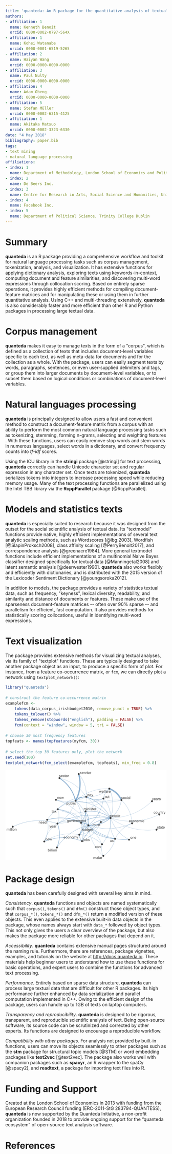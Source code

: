 ```yaml
---
title: 'quanteda: An R package for the quantitative analysis of textual data'
authors:
- affiliation: 1
  name: Kenneth Benoit
  orcid: 0000-0002-0797-564X
- affiliation: 1
  name: Kohei Watanabe
  orcid: 0000-0001-6519-5265
- affiliation: 2
  name: Haiyan Wang
  orcid: 0000-0000-0000-0000
- affiliation: 3
  name: Paul Nulty
  orcid: 0000-0000-0000-0000
- affiliation: 4
  name: Adam Obeng
  orcid: 0000-0000-0000-0000
- affiliation: 5
  name: Stefan Müller
  orcid: 0000-0002-6315-4125
- affiliation: 1
  name: Akitaka Matsuo
  orcid: 0000-0002-3323-6330
date: "4 May 2018"
bibliography: paper.bib
tags:
- text mining
- natural language processing
affiliations:
- index: 1
  name: Department of Methodology, London School of Economics and Political Science
- index: 2
  name: De Beers Inc.
- index: 3
  name: Centre for Research in Arts, Social Science and Humanities, University of Cambridge
- index: 4
  name: Facebook Inc.
- index: 5
  name: Department of Political Science, Trinity College Dublin
---
```


# Summary

**quanteda** is an R package providing a comprehensive workflow and toolkit for natural language processing tasks such as corpus management, tokenization, analysis, and visualization. It has extensive functions for applying dictionary analysis, exploring texts using keywords-in-context, computing document and feature similarities, and discovering multi-word expressions through collocation scoring. Based on entirely sparse operations, it provides highly efficient methods for compiling document-feature matrices and for manipulating these or using them in further quantitative analysis. Using C++ and multi-threading extensively, **quanteda** is also considerably faster and more efficient than other R and Python packages in processing large textual data.

# Corpus management

**quanteda** makes it easy to manage texts in the form of a "corpus", which is defined as a collection of texts that includes document-level variables specific to each text, as well as meta-data for documents and for the collection as a whole. With the package, users can easily segment texts by words, paragraphs, sentences, or even user-supplied delimiters and tags, or group them into larger documents by document-level variables, or to subset them based on logical conditions or combinations of document-level variables.

# Natural languages processing

**quanteda** is principally designed to allow users a fast and convenient method
to construct a document-feature matrix from a corpus with an ability to perform the most common natural language processing tasks such as tokenizing, stemming, forming n-grams, selecting and weighting features . With these functions, users can easily remove stop words and stem words in numerous languages, select words in a dictionary, and convert frequency counts into _tf-idf_ scores.

Using the ICU library in the **stringi** package [@stringi] for text processing, **quanteda** correctly can handle Unicode character set and regular expression in any
character set. Once texts are tokenized, **quanteda** serializes tokens into integers to increase processing speed while reducing memory usage. Many of the text processing functions are parallelized using the Intel TBB library via the **RcppParallel** package [@RcppParallel].  

# Models and statistics texts

**quanteda** is especially suited to research because it was designed from the outset for the social scientific analysis of textual data. Its "textmodel"
functions provide native, highly efficient implementations of several text
analytic scaling methods, such as Wordscores [@lbg:2003], Wordfish
[@SlapinProksch2008], class affinity scaling [@PerryBenoit2017], and
correspondence analysis [@greenacre1984]. More general textmodel functions
include efficient implementations of a multinomial Naive Bayes classifier
designed specifically for textual data [@Manningetal2008] and latent semantic
analysis [@deerwester1990]. **quanteda** also works flexibly and efficiently
with dictionaries, and is distributed with the 2015 version of the Lexicoder
Sentiment Dictionary [@youngsoroka2012].

In addition to models, the package provides a variety of statistics textual data,
such as frequency, "keyness", lexical diversity, readability, and similarity and
distance of documents or features.  These make use of the sparseness
document-feature matrices -- often over 90% sparse -- and parallelism for
efficient, fast computation. It also provides methods for statistically scoring
collocations, useful in identifying multi-word expressions.

# Text visualization

The package provides extensive methods for visualizing textual analyses, via its
family of "textplot" functions. These are typically designed to take another
package object as an input, to produce a specific form of plot. For instance,
from a feature co-occurrence matrix, or `fcm`, we can directly plot a network
using `textplot_network()`:

```r
library("quanteda")

# construct the feature co-occurrence matrix
examplefcm <-
    tokens(data_corpus_irishbudget2010, remove_punct = TRUE) %>%
    tokens_tolower() %>%
    tokens_remove(stopwords("english"), padding = FALSE) %>%
    fcm(context = "window", window = 5, tri = FALSE)

# choose 30 most frequency features
topfeats <- names(topfeatures(myfcm, 30))

# select the top 30 features only, plot the network
set.seed(100)
textplot_network(fcm_select(examplefcm, topfeats), min_freq = 0.8)
```

![Feature co-occurrence network plot example.](networkplot.png)



# Package design

**quanteda** has been carefully designed with several key aims in mind.

_Consistency_.  **quanteda** functions and objects are named systematically such 
that `corpus()`, `tokens()` and `dfm()` construct those object types, and that `corpus_*()`, `tokens_*()` and `dfm_*()` return a modified version of these objects. This even applies to the extensive built-in data objects in the package, whose names always start with `data_*` followed by object types. This not only gives the users a clear overview of the package, but also makes the package more reliable for other packages that depend on it.

_Accessibility_.  **quanteda** contains extensive manual pages structured around the naming rule. Furthermore, there are references, package vignettes, examples, and tutorials on the website at http://docs.quanteda.io. These materials help beginner users to understand how to use these functions for basic operations, and expert users to combine the functions for advanced text processing.

_Performance_.  Entirely based on sparse data structure, **quanteda** can process large textual data that are difficult for other R packages. Its high performance further enhanced by data serialization and parallel computation implemented in C++. Owing to the efficient design of the package, users can handle up to 1GB of texts on laptop computers.

_Transparency and reproducibility_.  **quanteda** is designed to be rigorous, transparent, and reproducible scientific analysis of text. Being open-source software, its source code can be scrutinized and corrected by other experts. Its functions are designed to encourage a reproducible workflow.

_Compatibility with other packages_.  For analysis not provided by built-in functions, users can move its objects seamlessly to other packages such as the **stm** package for structural topic models [@STM] or word embedding packages like **text2vec** [@text2vec].  The package also works well with companion packages such as **spacyr**, an R wrapper to the spaCy [@spacy2], and **readtext**, a package for importing text files into R. 

# Funding and Support

Created at the London School of Economics in 2013 with funding from the European
Research Council funding (ERC-2011-StG 283794-QUANTESS), **quanteda** is now
supported by the Quanteda Initiative, a non-profit organization founded in 2018
to provide ongoing support for the “quanteda ecosystem” of open-source text
analysis software.

# References

